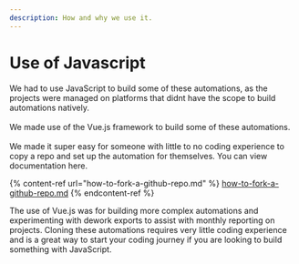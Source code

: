 ```yaml
---
description: How and why we use it.
---
```


# Use of Javascript

We had to use JavaScript to build some of these automations, as the projects were managed on platforms that didnt have the scope to build automations natively.\
\
We made use of the Vue.js framework to build some of these automations. \
\
We made it super easy for someone with little to no coding experience to copy a repo and set up the automation for themselves. You can view documentation here.

{% content-ref url="how-to-fork-a-github-repo.md" %}
[how-to-fork-a-github-repo.md](how-to-fork-a-github-repo.md)
{% endcontent-ref %}

The use of Vue.js was for building more complex automations and experimenting with dework exports to assist with monthly reporting on projects. Cloning these automations requires very little coding experience and is a great way to start your coding journey if you are looking to build something with JavaScript.
